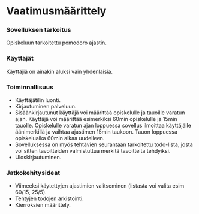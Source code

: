 # Vaatimusmäärittely  
### Sovelluksen tarkoitus  
Opiskeluun tarkoitettu pomodoro ajastin.
### Käyttäjät  
Käyttäjiä on ainakin aluksi vain yhdenlaisia.  
### Toiminnallisuus  
- Käyttäjätilin luonti.
- Kirjautuminen palveluun.
- Sisäänkirjautunut käyttäjä voi määrittää opiskelulle ja tauoille varatun ajan. Käyttäjä voi määrittää esimerkiksi 60min opiskelulle ja 15min tauolle. Opiskelulle varatun ajan loppuessa sovellus ilmoittaa käyttäjälle äänimerkillä ja vaihtaa ajastimen 15min taukoon. Tauon loppuessa opiskeluaika 60min alkaa uudelleen.  
- Sovelluksessa on myös tehtävien seurantaan tarkoitettu todo-lista, josta voi sitten tavoitteiden valmistuttua merkitä tavoitteita tehdyiksi.  
- Uloskirjautuminen.
### Jatkokehitysideat  
- Viimeeksi käytettyjen ajastimien valitseminen (listasta voi valita esim 60/15, 25/5).
- Tehtyjen todojen arkistointi.
- Kierroksien määrittely.